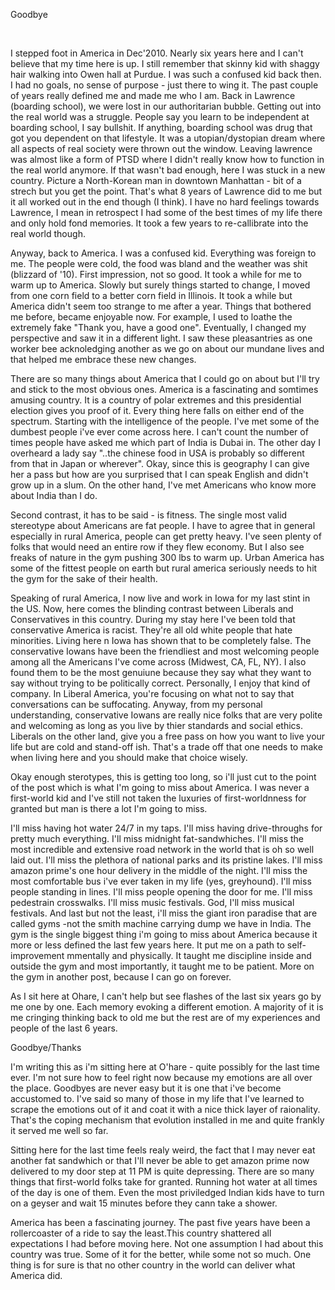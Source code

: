 Goodbye

<br>


I stepped foot in America in Dec'2010. Nearly six years here and I can't believe that my time here is up. I still remember that skinny kid with shaggy hair walking into Owen hall at Purdue. I was such a confused kid back then. I had no goals, no sense of purpose - just there to wing it. The past couple of years really defined me and made me who I am. Back in Lawrence (boarding school), we were lost in our authoritarian bubble. Getting out into the real world was a struggle. People say you learn to be independent at boarding school, I say bullshit. If anything, boarding school was drug that got you dependent on that lifestyle. It was a utopian/dystopian dream where all aspects of real society were thrown out the window. Leaving lawrence was almost like a form of PTSD where I didn't really know how to function in the real world anymore. If that wasn't bad enough, here I was stuck in a new country. Picture a North-Korean man in downtown Manhattan - bit of a strech but you get the point. That's what 8 years of Lawrence did to me but it all worked out in the end though (I think). I have no hard feelings towards Lawrence, I mean in retrospect I had some of the best times of my life there and only hold fond memories. It took a few years to re-callibrate into the real world though. 

Anyway, back to America. I was a confused kid. Everything was foreign to me. The people were cold, the food was bland and the weather was shit (blizzard of '10). First impression, not so good. It took a while for me to warm up to America. Slowly but surely things started to change, I moved from one corn field to a better corn field in Illinois. It took a while but America didn't seem too strange to me after a year. Things that bothered me before, became enjoyable now. For example, I used to loathe the extremely fake "Thank you, have a good one". Eventually, I changed my perspective and saw it in a different light. I saw these pleasantries as one worker bee acknoledging another as we go on about our mundane lives and that helped me embrace these new changes. 

There are so many things about America that I could go on about but I'll try and stick to the most obvious ones. America is a fascinating and somtimes amusing country. It is a country of polar extremes and this presidential election gives you proof of it. Every thing here falls on either end of the spectrum. Starting with the intelligence of the people. I've met some of the dumbest people i've ever come across here. I can't count the number of times people have asked me which part of India is Dubai in. The other day I overheard a lady say "..the chinese food in USA is probably so different from that in Japan or wherever". Okay, since this is geography I can give her a pass but how are you surprised that I can speak English and didn't grow up in a slum. On the other hand, I've met Americans who know more about India than I do.

Second contrast, it has to be said - is fitness. The single most valid stereotype about Americans are fat people. I have to agree that in general especially in rural America, people can get pretty heavy. I've seen plenty of folks that would need an entire row if they flew economy. But I also see freaks of nature in the gym pushing 300 lbs to warm up. Urban America has some of the fittest people on earth but rural america seriously needs to hit the gym for the sake of their health. 

Speaking of rural America, I now live and work in Iowa for my last stint in the US. Now, here comes the blinding contrast between Liberals and Conservatives in this country. During my stay here I've been told that conservative America is racist. They're all old white people that hate minorities. Living here n Iowa has shown that to be completely false. The conservative Iowans have been the friendliest and most welcoming people among all the Americans I've come across (Midwest, CA, FL, NY). I also found them to be the most genuiune because they say what they want to say without trying to be politically correct. Personally, I enjoy that kind of company. In Liberal America, you're focusing on what not to say that conversations can be suffocating. Anyway, from my personal understanding, conservative Iowans are really nice folks that are very polite and welcoming as long as you live by thier standards and social ethics. Liberals on the other land, give you a free pass on how you want to live your life but are cold and stand-off ish. That's a trade off that one needs to make when living here and you should make that choice wisely.

Okay enough sterotypes, this is getting too long, so i'll just cut to the point of the post which is what I'm going to miss about America. I was never a first-world kid and I've still not taken the luxuries of first-worldnness for granted but man is there a lot I'm going to miss.  

I'll miss having hot water 24/7 in my taps. I'll miss having drive-throughs for pretty much everything. I'll miss midnight fat-sandwhiches. I'll miss the most incredible and extensive road network in the world that is oh so well laid out. I'll miss the plethora of national parks and its pristine lakes. I'll miss amazon prime's one hour delivery in the middle of the night. I'll miss the most comfortable bus i've ever taken in my life (yes, greyhound). I'll miss people standing in lines. I'll miss people opening the door for me. I'll miss pedestrain crosswalks. I'll miss music festivals. God, I'll miss musical festivals. And last but not the least, i'll miss the giant iron paradise that are called gyms -not the smith machine carrying dump we have in India. The gym is the single biggest thing i'm going to miss about America because it more or less defined the last few years here. It put me on a path to self-improvement mmentally and physically. It taught me discipline inside and outside the gym and most importantly, it taught me to be patient. More on the gym in another post, because I can go on forever. 

As I sit here at Ohare, I can't help but see flashes of the last six years go by me one by one. Each memory evoking a different emotion. A majority of it is me cringing thinking back to old me but the rest are of my experiences and people of the last 6 years. 









Goodbye/Thanks

I'm writing this as i'm sitting here at O'hare - quite possibly for the last time ever. I'm not sure how to feel right now because my emotions are all over the place. Goodbyes are never easy but it is one that i've become accustomed to. I've said so many of those in my life that I've learned to scrape the emotions out of it and coat it with a nice thick layer of raionality. That's the coping mechanism that evolution installed in me and quite frankly it served me well so far. 

Sitting here for the last time feels realy weird, the fact that I may never eat another fat sandwhich or that I'll never be able to get amazon prime now delivered to my door step at 11 PM is quite depressing. There are so many things that first-world folks take for granted. Running hot water at all times of the day is one of them. Even the most priviledged Indian kids have to turn on a geyser and wait 15 minutes before they cann take a shower.

America has been a fascinating journey. The past five years have been a rollercoaster of a ride to say the least.This country shattered all expectations I had before moving here. Not one assumption I had about this country was true. Some of it for the better, while some not so much. One thing is for sure is that no other country in the world can deliver what America did.